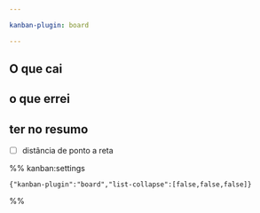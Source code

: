 ```yaml
---

kanban-plugin: board

---
```


## O que cai



## o que errei



## ter no resumo

- [ ] distância de ponto a reta




%% kanban:settings
```
{"kanban-plugin":"board","list-collapse":[false,false,false]}
```
%%